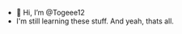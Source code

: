 - 👋 Hi, I’m @Togeee12
- I'm still learning these stuff. And yeah, thats all. 
<!---
Togeee12/Togeee12 is a ✨ special ✨ repository because its `README.md` (this file) appears on your GitHub profile.
You can click the Preview link to take a look at your changes.
--->
